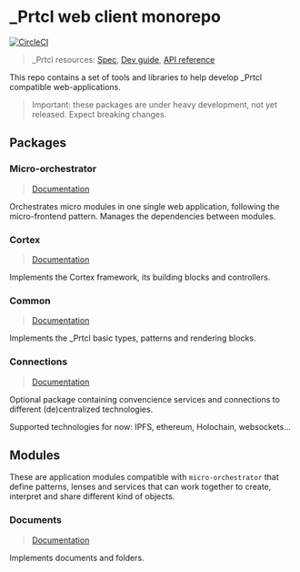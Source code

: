 # \_Prtcl web client monorepo

[![CircleCI](https://circleci.com/gh/uprtcl/js-uprtcl/tree/develop.svg?style=shield)](https://circleci.com/gh/uprtcl/js-uprtcl/tree/develop)

>_Prtcl resources: [Spec](https://github.com/uprtcl/spec), [Dev guide](https://github.com/uprtcl/js-uprtcl/wiki), [API reference](https://uprtcl.github.io/js-uprtcl/)

This repo contains a set of tools and libraries to help develop \_Prtcl compatible web-applications.

> Important: these packages are under heavy development, not yet released. Expect breaking changes.

## Packages

### Micro-orchestrator

> [Documentation](https://uprtcl.github.io/js-uprtcl/modules/_uprtcl_micro_orchestrator.html)

Orchestrates micro modules in one single web application, following the micro-frontend pattern. Manages the dependencies between modules.

### Cortex

> [Documentation](https://uprtcl.github.io/js-uprtcl/modules/_uprtcl_cortex.html)

Implements the Cortex framework, its building blocks and controllers.

### Common

> [Documentation](https://uprtcl.github.io/js-uprtcl/modules/_uprtcl_common.html)

Implements the \_Prtcl basic types, patterns and rendering blocks.

### Connections

> [Documentation](https://uprtcl.github.io/js-uprtcl/modules/_uprtcl_connections.html)

Optional package containing convencience services and connections to different (de)centralized technologies.

Supported technologies for now: IPFS, ethereum, Holochain, websockets...

## Modules

These are application modules compatible with `micro-orchestrator` that define patterns, lenses and services that can work together to create, interpret and share different kind of objects.

### Documents

> [Documentation](https://uprtcl.github.io/js-uprtcl/modules/_uprtcl_documents.html)

Implements documents and folders.
